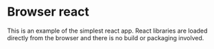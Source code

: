 # Browser react

This is an example of the simplest react app. React libraries are loaded directly from the browser and there is no build or packaging involved.
